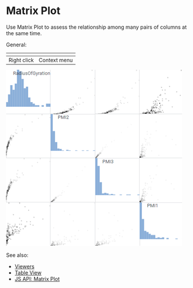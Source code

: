 <!-- TITLE: Matrix Plot -->
<!-- SUBTITLE: -->

# Matrix Plot

Use Matrix Plot to assess the relationship among many pairs of columns at the same time.

General:

| []()                  |                 |
|-----------------------|-----------------|
| Right click           | Context menu    |

![Matrix Plot](../uploads/viewers/matrix-plot.png "Matrix Plot") 

See also: 
  
  * [Viewers](../viewers/viewers.md)
  * [Table View](../views/table-view.md)
  * [JS API: Matrix Plot](https://public.datagrok.ai/js/samples/ui/viewers/matrix-plot)
